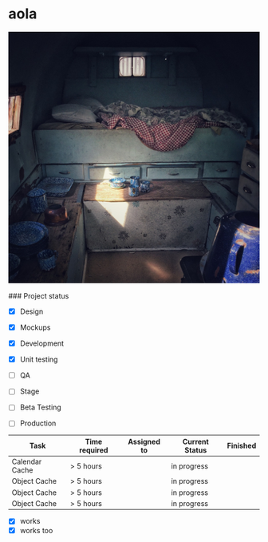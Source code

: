# aola

![alt text](./img/sleep-g4a40c23a8_1280.jpg "tiny house")

\### Project status

- [x] Design
- [x] Mockups
- [x] Development
- [x] Unit testing
- [ ] QA
- [ ] Stage
- [ ] Beta Testing
- [ ] Production


| Task           | Time required | Assigned to   | Current Status | Finished | 
|----------------|---------------|---------------|----------------|-----------|
| Calendar Cache | > 5 hours  |  | in progress |  
| Object Cache   | > 5 hours  |  | in progress |
| Object Cache   | > 5 hours  |  | in progress | 
| Object Cache   | > 5 hours  |  | in progress | 


- [x] works
- [x] works too 
